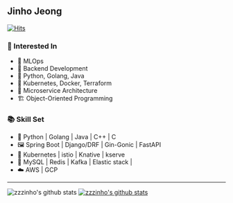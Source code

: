 ## Jinho Jeong
[![Hits](https://hits.seeyoufarm.com/api/count/incr/badge.svg?url=https%3A%2F%2Fgithub.com%2Fzzzinho&count_bg=%2379C83D&title_bg=%23555555&icon=&icon_color=%23E7E7E7&title=hits&edge_flat=false)](https://hits.seeyoufarm.com)

### 📒 Interested In
- 🧀 MLOps
- 🥑 Backend Development
- 🍉 Python, Golang, Java
- 🥕 Kubernetes, Docker, Terraform
- 🍓 Microservice Architecture
- 🏗 Object-Oriented Programming

### 📚 Skill Set
- 🎨 Python | Golang | Java | C++ | C
- 🖼 Spring Boot | Django/DRF | Gin-Gonic | FastAPI
- 🥐 Kubernetes | istio | Knative | kserve 
- 💾 MySQL | Redis | Kafka | Elastic stack | 
- ☁️ AWS | GCP 

---
![zzzinho's github stats](https://github-readme-stats.vercel.app/api?username=zzzinho&show_icons=true)
[![zzzinho's github stats](https://github-readme-stats.vercel.app/api/top-langs/?username=zzzinho&show_icons=true&hide_border=true&title_color=004386&icon_color=004386&layout=compact)](https://github.com/zzzinho)
